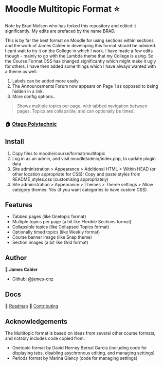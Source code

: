 # Moodle Multitopic Format ⭐

Note by Brad Nielsen who has forked this repository and edited it significantly. My edits are prefaced by the name BRAD.

This is by far the best format on Moodle for using sections within sections and the work of James Calder in developing this format should be admired. I cant wait to try it on the College in which I work. I have made a few edits though - mainly to go with the Lambda theme that my College is using. So the Course Format CSS has changed significantly which might make it ugly for others. I have then added some things which I have always wanted with a theme as well.

1. Labels can be added more easily
2. The Announcements Forum now appears on Page 1 as opposed to being hidden in a link.
3. More config options..


> Shows multiple topics per page, with tabbed navigation between pages.  Topics are collapsible, and can optionally be timed.

### 🏠 [Otago Polytechnic](https://op.ac.nz)


## Install

1. Copy files to moodle/course/format/multitopic
2. Log in as an admin, and visit moodle/admin/index.php, to update plugin data
3. Site administration > Appearance > Additional HTML > Within HEAD (or other location appropriate for CSS): Copy and paste styles from README_styles.css (customising appropriately)
4. Site administration > Appearance > Themes > Theme settings > Allow category themes: Yes (if you want categories to have custom CSS)


## Features

* Tabbed pages (like Onetopic format)
* Multiple topics per page (a bit like Flexible Sections format)
* Collapsible topics (like Collapsed Topics format)
* Optionally timed topics (like Weekly format)
* Course banner image (like Snap theme)
* Section images (a bit like Grid format)


## Author

👤 **James Calder**

* Github: [@james-cnz](https://github.com/james-cnz)


## Docs

🚀 [Roadmap](docs/roadmap.md)
📄 [Contributing](docs/contributing.md)


## Acknowledgements

The Multitopic format is based on ideas from several other course formats, and notably includes code copied from:

* Onetopic format by David Herney Bernal García (including code for displaying tabs, disabling asychronous editing, and managing settings)
* Periods format by Marina Glancy (code for managing settings)
